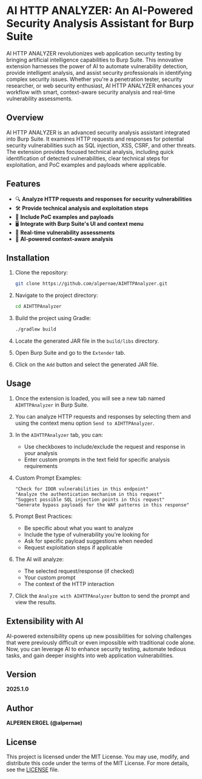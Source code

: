 # AI HTTP ANALYZER: An AI-Powered Security Analysis Assistant for Burp Suite

AI HTTP ANALYZER revolutionizes web application security testing by bringing artificial intelligence capabilities to Burp Suite. This innovative extension harnesses the power of AI to automate vulnerability detection, provide intelligent analysis, and assist security professionals in identifying complex security issues. Whether you're a penetration tester, security researcher, or web security enthusiast, AI HTTP ANALYZER enhances your workflow with smart, context-aware security analysis and real-time vulnerability assessments.

## Overview

AI HTTP ANALYZER is an advanced security analysis assistant integrated into Burp Suite. It examines HTTP requests and responses for potential security vulnerabilities such as SQL injection, XSS, CSRF, and other threats. The extension provides focused technical analysis, including quick identification of detected vulnerabilities, clear technical steps for exploitation, and PoC examples and payloads where applicable.

## Features

- 🔍 **Analyze HTTP requests and responses for security vulnerabilities**
- 🛠️ **Provide technical analysis and exploitation steps**
- 📄 **Include PoC examples and payloads**
- 🖥️ **Integrate with Burp Suite's UI and context menu**
- 🚀 **Real-time vulnerability assessments**
- 🤖 **AI-powered context-aware analysis**

## Installation

1. Clone the repository:

    ```sh
    git clone https://github.com/alpernae/AIHTTPAnalyzer.git
    ```

2. Navigate to the project directory:

    ```sh
    cd AIHTTPAnalyzer
    ```

3. Build the project using Gradle:

    ```sh
    ./gradlew build
    ```

4. Locate the generated JAR file in the `build/libs` directory.

5. Open Burp Suite and go to the `Extender` tab.

6. Click on the `Add` button and select the generated JAR file.

## Usage

1. Once the extension is loaded, you will see a new tab named `AIHTTPAnalyzer` in Burp Suite.

2. You can analyze HTTP requests and responses by selecting them and using the context menu option `Send to AIHTTPAnalyzer`.

3. In the `AIHTTPAnalyzer` tab, you can:
   - Use checkboxes to include/exclude the request and response in your analysis
   - Enter custom prompts in the text field for specific analysis requirements

4. Custom Prompt Examples:
   ```
   "Check for IDOR vulnerabilities in this endpoint"
   "Analyze the authentication mechanism in this request"
   "Suggest possible SQL injection points in this request"
   "Generate bypass payloads for the WAF patterns in this response"
   ```

5. Prompt Best Practices:
   - Be specific about what you want to analyze
   - Include the type of vulnerability you're looking for
   - Ask for specific payload suggestions when needed
   - Request exploitation steps if applicable

6. The AI will analyze:
   - The selected request/response (if checked)
   - Your custom prompt
   - The context of the HTTP interaction
   
7. Click the `Analyze with AIHTTPAnalyzer` button to send the prompt and view the results.

## Extensibility with AI

AI-powered extensibility opens up new possibilities for solving challenges that were previously difficult or even impossible with traditional code alone. Now, you can leverage AI to enhance security testing, automate tedious tasks, and gain deeper insights into web application vulnerabilities.

## Version

**2025.1.0**

## Author

**ALPEREN ERGEL (@alpernae)**

## License

This project is licensed under the MIT License. You may use, modify, and distribute this code under the terms of the MIT License. For more details, see the [LICENSE](LICENSE) file.